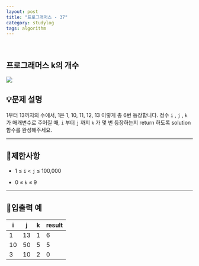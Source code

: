 ```yaml
---
layout: post
title: "프로그래머스 - 37"
category: studylog
tags: algorithm
---
```


<br>

## 프로그래머스 k의 개수


![](https://velog.velcdn.com/images/dlsdud9098/post/e1464da6-734f-4172-a5d3-8df73b71a328/image.png)
## 💡문제 설명
1부터 13까지의 수에서, 1은 1, 10, 11, 12, 13 이렇게 총 6번 등장합니다. 정수 ```i```
, ```j```
, ```k```
가 매개변수로 주어질 때, ```i```
부터 ```j```
까지 ```k```
가 몇 번 등장하는지 return 하도록 solution 함수를 완성해주세요.


---




## 🚫제한사항


* 1 ≤ ```i```
 &lt; ```j```
 ≤ 100,000




* 0 ≤ ```k```
 ≤ 9




---




## 🔢입출력 예




<table><thead><tr><th>i</th><th>j</th><th>k</th><th>result</th></tr></thead><tbody><tr><td>1</td><td>13</td><td>1</td><td>6</td></tr><tr><td>10</td><td>50</td><td>5</td><td>5</td></tr><tr><td>3</td><td>10</td><td>2</td><td>0</td></tr></tbody>

